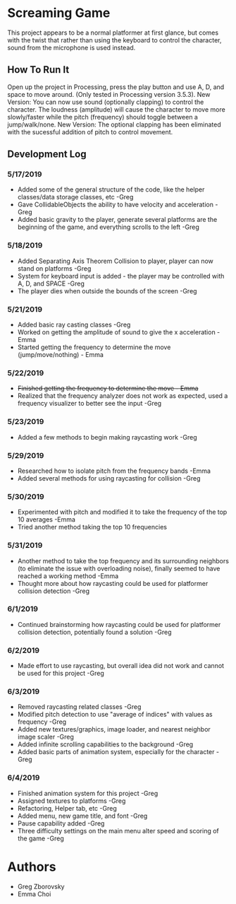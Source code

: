 # Screaming Game
  This project appears to be a normal platformer at first glance, but comes with the twist that rather than using the keyboard to control the character, sound from the microphone is used instead.
  
## How To Run It
  Open up the project in Processing, press the play button and use A, D, and space to move around.
  (Only tested in Processing version 3.5.3). 
  New Version: You can now use sound (optionally clapping) to control the character. The loudness (amplitude) will cause the 
  character to move more slowly/faster while the pitch (frequency) should toggle between a jump/walk/none. 
  New Version: The optional clapping has been eliminated with the sucessful addition of pitch to control movement. 
  
## Development Log
### 5/17/2019
  * Added some of the general structure of the code, like the helper classes/data storage classes, etc  -Greg
  * Gave CollidableObjects the ability to have velocity and acceleration  -Greg
  * Added basic gravity to the player, generate several platforms are the beginning of the game, and everything scrolls to the left   -Greg
  
### 5/18/2019
  * Added Separating Axis Theorem Collision to player, player can now stand on platforms  -Greg
  * System for keyboard input is added - the player may be controlled with A, D, and SPACE  -Greg
  * The player dies when outside the bounds of the screen -Greg
  
### 5/21/2019
  * Added basic ray casting classes -Greg
  * Worked on getting the amplitude of sound to give the x acceleration - Emma
  * Started getting the frequency to determine the move (jump/move/nothing) - Emma

### 5/22/2019
  * ~~Finished getting the frequency to determine the move - Emma~~
  * Realized that the frequency analyzer does not work as expected, used a frequency visualizer to better see the input -Greg
  
### 5/23/2019
  * Added a few methods to begin making raycasting work -Greg
  
### 5/29/2019
  * Researched how to isolate pitch from the frequency bands -Emma
  * Added several methods for using raycasting for collision -Greg
  
### 5/30/2019
  * Experimented with pitch and modified it to take the frequency of the top 10 averages -Emma
  * Tried another method taking the top 10 frequencies

### 5/31/2019
  * Another method to take the top frequency and its surrounding neighbors (to eliminate the issue with overloading noise), 
    finally seemed to have reached a working method -Emma
  * Thought more about how raycasting could be used for platformer collision detection -Greg

### 6/1/2019
  * Continued brainstorming how raycasting could be used for platformer collision detection, potentially found a solution -Greg
  
### 6/2/2019
  * Made effort to use raycasting, but overall idea did not work and cannot be used for this project -Greg
  
### 6/3/2019
  * Removed raycasting related classes -Greg
  * Modified pitch detection to use "average of indices" with values as frequency -Greg
  * Added new textures/graphics, image loader, and nearest neighbor image scaler -Greg
  * Added infinite scrolling capabilities to the background -Greg
  * Added basic parts of animation system, especially for the character -Greg

### 6/4/2019
  * Finished animation system for this project -Greg
  * Assigned textures to platforms -Greg
  * Refactoring, Helper tab, etc -Greg
  * Added menu, new game title, and font -Greg
  * Pause capability added -Greg
  * Three difficulty settings on the main menu alter speed and scoring of the game -Greg
  
# Authors
  * Greg Zborovsky
  * Emma Choi
